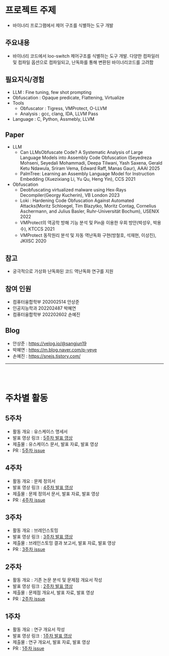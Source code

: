 # 프로젝트 주제
- 바이너리 프로그램에서 제어 구조를 식별하는 도구 개발

## 주요내용
- 바이너리 코드에서 loo-switch 제어구조를 식별하는 도구 개발. 다양한 컴파일러 및 컴파일 옵션으로 컴파일되고, 난독화를 통해 변환된 바이너리코드를 고려함

## 필요지식/경험
- LLM : Fine tuning, few shot prompting
- Obfuscation : Opaque predicate, Flattening, Virtualize
- Tools
    - Obfuscator : Tigress, VMProtect, O-LLVM
    - Analysis : gcc, clang, IDA, LLVM Pass
- Language : C, Python, Assmebly, LLVM

## Paper
- LLM
    - Can  LLMsObfuscate Code?  A  Systematic Analysis  of  Large Language  Models  into Assembly  Code Obfuscation (Seyedreza  Mohseni, Seyedali  Mohammadi, Deepa  Tilwani,  Yash Saxena,  Gerald  Ketu Ndawula, Sriram Vema, Edward  Raff,  Manas Gaur), AAAI 2025
    - PalmTree: Learning an Assembly  Language Model for Instruction Embedding  (Xuezixiang Li, Yu Qu, Heng Yin), CCS 2021
- Obfuscation
    - Deobfuscating virtualized malware using Hex-Rays Decompiler(Georgy Kucherin), VB London 2023
    - Loki : Hardening Code Obfuscation Against Automated Attacks(Moritz Schloegel, Tim Blazytko, Moritz Contag, Cornelius Aschermann, and Julius Basler, Ruhr-Universität Bochum), USENIX 2022
    - VMProtect의 역공학 방해 기능 분석 및 Pin을 이용한 우회 방안(박성우, 박용수), KTCCS 2021
    - VMProtect 동작원리 분석 및 자동 역난독화 구현(방철호, 석재현, 이상진), JKIISC 2020 



## 참고
- 궁극적으로 가상화 난독화된 코드 역난독화 연구를 지원

## 참여 인원
- 컴퓨터융합학부 202002514 안상준
- 인공지능학과 202202487 박혜연
- 컴퓨터융합학부 202202602 손예진

## Blog
- 안상준 : https://velog.io/@sangjun19
- 박혜연 : https://m.blog.naver.com/p-yeye
- 손예진 : https://snejs.tistory.com/ 

- - -
<br></br>
# 주차별 활동

## 5주차
- 활동 개요 : 유스케이스 명세서
- 발표 영상 링크 : [5주차 발표 영상](https://youtu.be/ZXJIGnuEcfQ)
- 제출물 : 유스케이스 문서, 발표 자료, 발표 영상
- PR : [5주차 issue](https://github.com/sangjun19/Deobfuscator/issues/52)

## 4주차
- 활동 개요 : 문제 정의서
- 발표 영상 링크 : [4주차 발표 영상](https://youtu.be/H-mpD-Et9gI)
- 제출물 : 문제 정의서 문서, 발표 자료, 발표 영상
- PR : [4주차 issue](https://github.com/sangjun19/Deobfuscator/issues/31)

## 3주차
- 활동 개요 : 브레인스토밍
- 발표 영상 링크 : [3주차 발표 영상](https://youtu.be/SZjYWCbPGhQ)
- 제출물 : 브레인스토밍 결과 보고서, 발표 자료, 발표 영상
- PR : [3주차 issue](https://github.com/sangjun19/Deobfuscator/issues/20)

## 2주차
- 활동 개요 : 기존 논문 분석 및 문제점 개요서 작성
- 발표 영상 링크 : [2주차 발표 영상](https://youtu.be/Lb9hr2o6Qb4)
- 제출물 : 문제점 개요서, 발표 자료, 발표 영상
- PR : [2주차 issue](https://github.com/sangjun19/Deobfuscator/issues/13)

## 1주차
- 활동 개요 : 연구 개요서 작성
- 발표 영상 링크 : [1주차 발표 영상](https://youtu.be/Vtu4uO13c0s)
- 제출물 : 연구 개요서, 발표 자료, 발표 영상
- PR : [1주차 issue](https://github.com/sangjun19/Deobfuscator/issues/3)